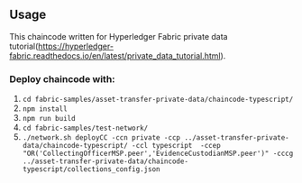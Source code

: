 ## Usage
This chaincode written for Hyperledger Fabric private data tutorial(https://hyperledger-fabric.readthedocs.io/en/latest/private_data_tutorial.html).

### Deploy chaincode with:
1. ``` cd fabric-samples/asset-transfer-private-data/chaincode-typescript/ ```
2. ``` npm install ```
3. ``` npm run build ```
4. ``` cd fabric-samples/test-network/ ```
5. ``` ./network.sh deployCC -ccn private -ccp ../asset-transfer-private-data/chaincode-typescript/ -ccl typescript  -ccep "OR('CollectingOfficerMSP.peer','EvidenceCustodianMSP.peer')" -cccg ../asset-transfer-private-data/chaincode-typescript/collections_config.json ```